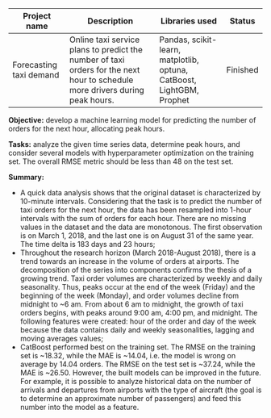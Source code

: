 | Project name              | Description   | Libraries used | Status |
| ------------------------- | ------------- | -------------- | ------ |
| Forecasting taxi demand   | Online taxi service plans to predict the number of taxi orders for the next hour to schedule more drivers during peak hours.| Pandas, scikit-learn, matplotlib, optuna, CatBoost, LightGBM, Prophet | Finished |

**Objective:** develop a machine learning model for predicting the number of orders for the next hour, allocating peak hours.

**Tasks:** analyze the given time series data, determine peak hours, and consider several models with hyperparameter optimization on the training set. The overall RMSE metric should be less than 48 on the test set.

**Summary:** 
* A quick data analysis shows that the original dataset is characterized by 10-minute intervals. Considering that the task is to predict the number of taxi orders for the next hour, the data has been resampled into 1-hour intervals with the sum of orders for each hour. There are no missing values in the dataset and the data are monotonous. The first observation is on March 1, 2018, and the last one is on August 31 of the same year. The time delta is 183 days and 23 hours;
* Throughout the research horizon (March 2018-August 2018), there is a trend towards an increase in the volume of orders at airports. The decomposition of the series into components confirms the thesis of a growing trend. Taxi order volumes are characterized by weekly and daily seasonality. Thus, peaks occur at the end of the week (Friday) and the beginning of the week (Monday), and order volumes decline from midnight to ~6 am. From about 6 am to midnight, the growth of taxi orders begins, with peaks around 9:00 am, 4:00 pm, and midnight. The following features were created: hour of the order and day of the week because the data contains daily and weekly seasonalities, lagging and moving averages values;
* CatBoost performed best on the training set. The RMSE on the training set is ~18.32, while the MAE is ~14.04, i.e. the model is wrong on average by 14.04 orders. The RMSE on the test set is ~37.24, while the MAE is ~26.50. However, the built models can be improved in the future. For example, it is possible to analyze historical data on the number of arrivals and departures from airports with the type of aircraft (the goal is to determine an approximate number of passengers) and feed this number into the model as a feature.